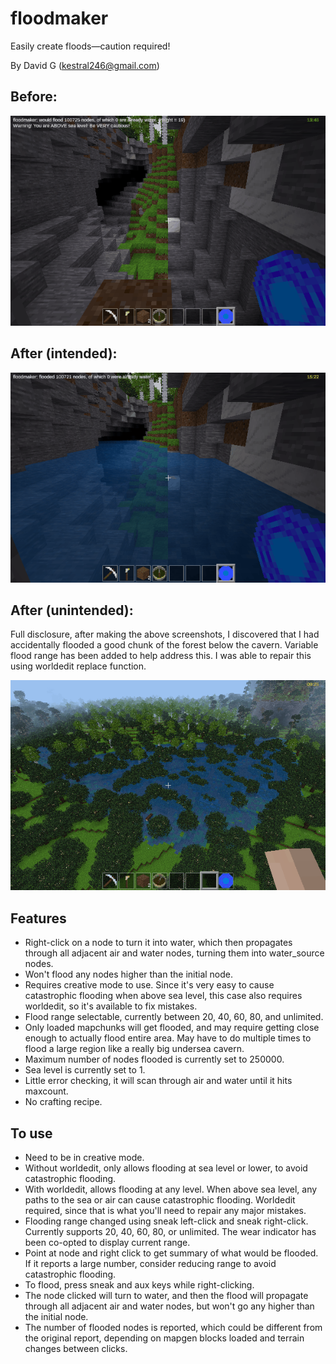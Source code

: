 floodmaker
==========

Easily create floods—caution required!

By David G (kestral246@gmail.com)

Before:
------
![Floodmaker before screenshot](before.png "Before")

After (intended):
----------------
![Floodmaker after intended screenshot](screenshot.png "Intended")

After (unintended):
------------------
Full disclosure, after making the above screenshots, I discovered that I had accidentally flooded a good chunk of the forest below the cavern. Variable flood range has been added to help address this. I was able to repair this using worldedit replace function.

![Floodmaker after unintended screenshot](unintended.png "Unintended")



Features
--------

- Right-click on a node to turn it into water, which then propagates through all adjacent air and water nodes, turning them into water_source nodes.
- Won't flood any nodes higher than the initial node.
- Requires creative mode to use. Since it's very easy to cause catastrophic flooding when above sea level, this case also requires worldedit, so it's available to fix mistakes.
- Flood range selectable, currently between 20, 40, 60, 80, and unlimited.
- Only loaded mapchunks will get flooded, and may require getting close enough to actually flood entire area. May have to do multiple times to flood a large region like a really big undersea cavern.
- Maximum number of nodes flooded is currently set to 250000.
- Sea level is currently set to 1.
- Little error checking, it will scan through air and water until it hits maxcount.
- No crafting recipe.


To use
------

- Need to be in creative mode.
- Without worldedit, only allows flooding at sea level or lower, to avoid catastrophic flooding.
- With worldedit, allows flooding at any level. When above sea level, any paths to the sea or air can cause catastrophic flooding. Worldedit required, since that is what you'll need to repair any major mistakes.
- Flooding range changed using sneak left-click and sneak right-click. Currently supports 20, 40, 60, 80, or unlimited. The wear indicator has been co-opted to display current range.
- Point at node and right click to get summary of what would be flooded. If it reports a large number, consider reducing range to avoid catastrophic flooding.
- To flood, press sneak and aux keys while right-clicking.
- The node clicked will turn to water, and then the flood will propagate through all adjacent air and water nodes, but won't go any higher than the initial node.
- The number of flooded nodes is reported, which could be different from the original report, depending on mapgen blocks loaded and terrain changes between clicks.


